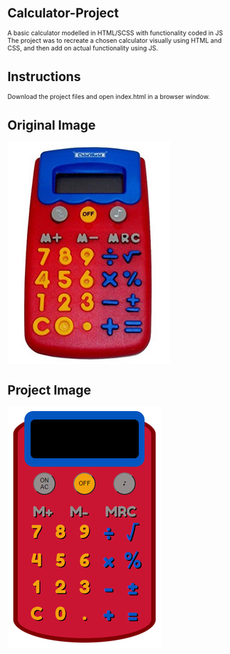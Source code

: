 # Calculator-Project

A basic calculator modelled in HTML/SCSS with functionality coded in JS  
The project was to recreate a chosen calculator visually using HTML and CSS, and
then add on actual functionality using JS.

# Instructions

Download the project files and open index.html in a browser window.

# Original Image

![Original Calculator](./calculator_image.jpg)

# Project Image

![Project Image](./project_image.png)
